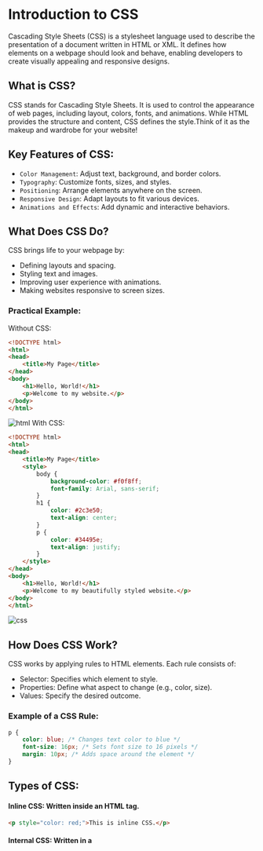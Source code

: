 # Introduction to CSS
Cascading Style Sheets (CSS) is a stylesheet language used to describe the presentation of a document written in HTML or XML. It defines how elements on a webpage should look and behave, enabling developers to create visually appealing and responsive designs.

## What is CSS?
CSS stands for Cascading Style Sheets. It is used to control the appearance of web pages, including layout, colors, fonts, and animations. While HTML provides the structure and content, CSS defines the style.Think of it as the makeup and wardrobe for your website!

## Key Features of CSS:
- `Color Management`: Adjust text, background, and border colors.
- `Typography`: Customize fonts, sizes, and styles.
- `Positioning`: Arrange elements anywhere on the screen.
- `Responsive Design`: Adapt layouts to fit various devices.
- `Animations and Effects`: Add dynamic and interactive behaviors.
## What Does CSS Do?
CSS brings life to your webpage by:

- Defining layouts and spacing.
- Styling text and images.
- Improving user experience with animations.
- Making websites responsive to screen sizes.

### Practical Example:
Without CSS:
```html
<!DOCTYPE html>
<html>
<head>
    <title>My Page</title>
</head>
<body>
    <h1>Hello, World!</h1>
    <p>Welcome to my website.</p>
</body>
</html>
```
![html]("https://github.com/mercyXp/myProjects/blob/main/0.LearnCSS/img/eg2.png")
With CSS:
```html
<!DOCTYPE html>
<html>
<head>
    <title>My Page</title>
    <style>
        body {
            background-color: #f0f8ff;
            font-family: Arial, sans-serif;
        }
        h1 {
            color: #2c3e50;
            text-align: center;
        }
        p {
            color: #34495e;
            text-align: justify;
        }
    </style>
</head>
<body>
    <h1>Hello, World!</h1>
    <p>Welcome to my beautifully styled website.</p>
</body>
</html>
```
![css]("https://github.com/mercyXp/myProjects/blob/main/0.LearnCSS/img/eg1.png)
## How Does CSS Work?
CSS works by applying rules to HTML elements. Each rule consists of:

- Selector: Specifies which element to style.
- Properties: Define what aspect to change (e.g., color, size).
- Values: Specify the desired outcome.

### Example of a CSS Rule:
```css
p {
    color: blue; /* Changes text color to blue */
    font-size: 16px; /* Sets font size to 16 pixels */
    margin: 10px; /* Adds space around the element */
}
```
## Types of CSS:

#### Inline CSS: Written inside an HTML tag.
```html
<p style="color: red;">This is inline CSS.</p>
```
#### Internal CSS: Written in a <style> tag inside the HTML <head>.
```html
<style>
    p {
        color: green;
    }
</style>
```
#### External CSS: Written in a separate file (e.g., style.css) and linked to the HTML.
```html
<link rel="stylesheet" href="style.css">
```
## Why Is CSS Important?
- `Improves Design`: Enhances the visual appeal of your website.
- `Saves Time`: A single CSS file can style multiple HTML pages.
- `Responsive Design`: Ensures the website looks good on all devices.
- `Separation of Concerns`: Keeps HTML (structure) and CSS (design) separate, making maintenance easier.

## Practical Examples:
Example 1: Styling a Button
```html
<!DOCTYPE html>
<html>
<head>
    <style>
        button {
            background-color: #3498db;
            color: white;
            border: none;
            padding: 10px 20px;
            font-size: 16px;
            border-radius: 5px;
            cursor: pointer;
        }
        button:hover {
            background-color: #2980b9;
        }
    </style>
</head>
<body>
    <button>Click Me</button>
</body>
</html>
```
![button]("https://github.com/mercyXp/myProjects/blob/main/0.LearnCSS/img/eg3.png")
Example 2: Responsive Layout
```html
<!DOCTYPE html>
<html>
<head>
    <style>
        .container {
            display: flex;
            flex-wrap: wrap;
        }
        .box {
            width: 100px;
            height: 100px;
            margin: 10px;
            background-color: #e74c3c;
        }
        @media (max-width: 600px) {
            .box {
                width: 50px;
                height: 50px;
            }
        }
    </style>
</head>
<body>
    <div class="container">
        <div class="box"></div>
        <div class="box"></div>
        <div class="box"></div>
    </div>
</body>
</html>
```
![squares]("https://github.com/mercyXp/myProjects/blob/main/0.LearnCSS/img/eg3.png")
## Conclusion
CSS is an essential tool for web developers to create visually engaging and user-friendly websites. By separating design from content, CSS streamlines development, enhances flexibility, and ensures consistency across web pages.

*Happy Styling!* 🎨